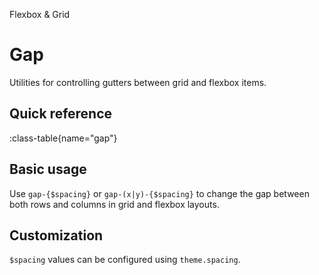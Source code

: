 <span text-primary fw-600>Flexbox & Grid</span>

# Gap

Utilities for controlling gutters between grid and flexbox items.

## Quick reference

:class-table{name="gap"}

## Basic usage

Use `gap-{$spacing}` or `gap-(x|y)-{$spacing}` to change the gap between both rows and columns in grid and flexbox layouts.



## Customization

`$spacing` values can be configured using `theme.spacing`.
